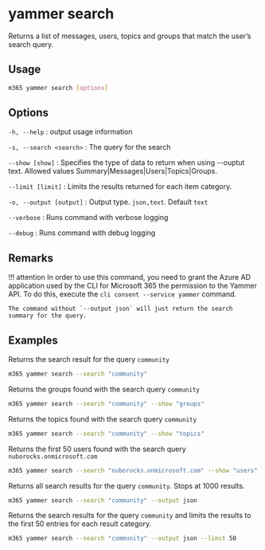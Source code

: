 # yammer search

Returns a list of messages, users, topics and groups that match the user’s search query.

## Usage

```sh
m365 yammer search [options]
```

## Options

`-h, --help`
: output usage information

`-s, --search <search>`
: The query for the search

`--show [show]`
: Specifies the type of data to return when using --ouptut text. Allowed values Summary|Messages|Users|Topics|Groups.

`--limit [limit]`
: Limits the results returned for each item category.

`-o, --output [output]`
: Output type. `json,text`. Default `text`

`--verbose`
: Runs command with verbose logging

`--debug`
: Runs command with debug logging

## Remarks

!!! attention
    In order to use this command, you need to grant the Azure AD application used by the CLI for Microsoft 365 the permission to the Yammer API. To do this, execute the `cli consent --service yammer` command.

    The command without `--output json` will just return the search summary for the query.

## Examples

Returns the search result for the query `community`

```sh
m365 yammer search --search "community"
```

Returns the groups found with the search query `community`

```sh
m365 yammer search --search "community" --show "groups"
```

Returns the topics found with the search query `community`

```sh
m365 yammer search --search "community" --show "topics"
```

Returns the first 50 users found with the search query `nuborocks.onmicrosoft.com`

```sh
m365 yammer search --search "nuborocks.onmicrosoft.com" --show "users" --limit 50
```

Returns all search results for the query `community`. Stops at 1000 results. 

```sh
m365 yammer search --search "community" --output json
```

Returns the search results for the query `community` and limits the results to the first 50 entries for each result category.

```sh
m365 yammer search --search "community" --output json --limit 50
```